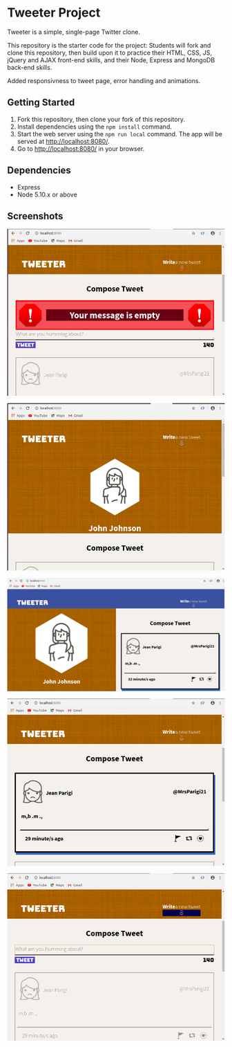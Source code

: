 # Tweeter Project

Tweeter is a simple, single-page Twitter clone.

This repository is the starter code for the project: Students will fork and clone this repository, then build upon it to practice their HTML, CSS, JS, jQuery and AJAX front-end skills, and their Node, Express and MongoDB back-end skills.

Added responsivness to tweet page, error handling and animations.

## Getting Started

1. Fork this repository, then clone your fork of this repository.
2. Install dependencies using the `npm install` command.
3. Start the web server using the `npm run local` command. The app will be served at <http://localhost:8080/>.
4. Go to <http://localhost:8080/> in your browser.

## Dependencies

- Express
- Node 5.10.x or above


## Screenshots

!["Screenshot of Error Handling"](https://github.com/johnarvi/tweeter/blob/master/docs/ErrorHandling.png)

!["Screenshot of responsive stack design below 1024px"](https://github.com/johnarvi/tweeter/blob/master/docs/headerLowerRes.png)

!["Screenshot of hover effects on previous tweets"](https://github.com/johnarvi/tweeter/blob/master/docs/hoverEffect.png)

!["Screenshot of stacked view of tweet"](https://github.com/johnarvi/tweeter/blob/master/docs/lowResTweetView.png)

!["Screenshot of new tweet toggling"](https://github.com/johnarvi/tweeter/blob/master/docs/tweetTogglingandFocus.png)